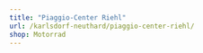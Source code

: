 ```yaml
---
title: "Piaggio-Center Riehl"
url: /karlsdorf-neuthard/piaggio-center-riehl/
shop: Motorrad
---
```

